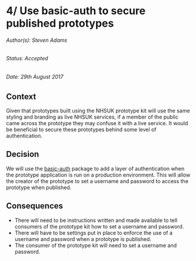 # 4/ Use basic-auth to secure published prototypes
###### Author(s): Steven Adams
###### Status: Accepted
###### Date: 29th August 2017

## Context
Given that prototypes built using the NHSUK prototype kit will use the same styling and branding as live NHSUK services, if a member of the public came across the prototype they may confuse it with a live service. It would be beneficial to secure these prototypes behind some level of authentication.

## Decision
We will use the [basic-auth](https://www.npmjs.com/package/basic-auth) package to add a layer of authentication when the prototype application is run on a production environment. This will allow the creator of the prototype to set a username and password to access the prototype when published.

## Consequences
  * There will need to be instructions written and made available to tell consumers of the prototype kit how to set a username and password.
  * There will have to be settings put in place to enforce the use of a username and password when a prototype is published.
  * The consumer of the prototype kit will need to set a username and password.
